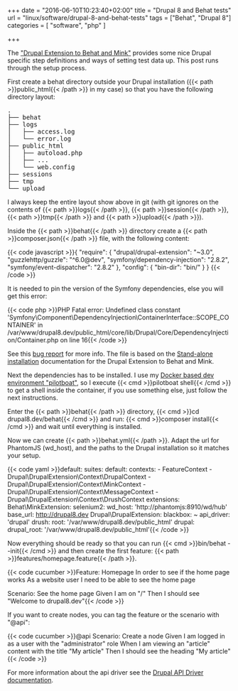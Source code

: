 +++
date = "2016-06-10T10:23:40+02:00"
title = "Drupal 8 and Behat tests"
url = "linux/software/drupal-8-and-behat-tests"
tags = ["Behat", "Drupal 8"]
categories = [
  "software",
  "php"
]

+++

The ["Drupal Extension to Behat and Mink"](https://www.drupal.org/project/drupalextension) provides some nice Drupal specific step definitions and ways of setting test data up. This post runs through the setup process.<!--more-->

First create a behat directory outside your Drupal installation ({{< path >}}public_html{{< /path >}} in my case) so that you have the following directory layout:

<pre>.
├── behat
├── logs
│   ├── access.log
│   └── error.log
├── public_html
│   ├── autoload.php
│   ├── ...
│   └── web.config
├── sessions
├── tmp
└── upload</pre>

I always keep the entire layout show above in git (with git ignores on the contents of {{< path >}}logs{{< /path >}}, {{< path >}}session{{< /path >}}, {{< path >}}tmp{{< /path >}} and {{< path >}}upload{{< /path >}}).

Inside the {{< path >}}behat{{< /path >}} directory create a {{< path >}}composer.json{{< /path >}} file, with the following content:

{{< code javascript >}}{
  "require": {
    "drupal/drupal-extension": "~3.0",
    "guzzlehttp/guzzle": "^6.0@dev",
    "symfony/dependency-injection": "2.8.2",
    "symfony/event-dispatcher": "2.8.2"
  },
  "config": {
    "bin-dir": "bin/"
  }
}
{{< /code >}}

It is needed to pin the version of the Symfony dependencies, else you will get this error:

{{< code php >}}PHP Fatal error:  Undefined class constant 'Symfony\Component\DependencyInjection\ContainerInterface::SCOPE_CONTAINER' in /var/www/drupal8.dev/public_html/core/lib/Drupal/Core/DependencyInjection/Container.php on line 16{{< /code >}}

See this [bug report](https://www.drupal.org/node/2704943) for more info. The file is based on the [Stand-alone installation](https://behat-drupal-extension.readthedocs.io/en/3.1/localinstall.html) documentation for the Drupal Extension to Behat and Mink.

Next the dependencies has to be installed. I use my [Docker based dev environment "pilotboat"](https://github.com/henrik-farre/docker), so I execute {{< cmd >}}pilotboat shell{{< /cmd >}} to get a shell inside the container, if you use something else, just follow the next instructions.

Enter the {{< path >}}behat{{< /path >}} directory, {{< cmd >}}cd drupal8.dev/behat{{< /cmd >}} and run: {{< cmd >}}composer install{{< /cmd >}} and wait until everything is installed.

Now we can create {{< path >}}behat.yml{{< /path >}}. Adapt the url for PhantomJS (wd_host), and the paths to the Drupal installation so it matches your setup.

{{< code yaml >}}default:
  suites:
    default:
      contexts:
        - FeatureContext
        - Drupal\DrupalExtension\Context\DrupalContext
        - Drupal\DrupalExtension\Context\MinkContext
        - Drupal\DrupalExtension\Context\MessageContext
        - Drupal\DrupalExtension\Context\DrushContext
  extensions:
    Behat\MinkExtension:
      selenium2:
        wd_host: 'http://phantomjs:8910/wd/hub'
      base_url: http://drupal8.dev
    Drupal\DrupalExtension:
      blackbox: ~
      api_driver: 'drupal'
      drush:
        root: '/var/www/drupal8.dev/public_html'
      drupal:
        drupal_root: '/var/www/drupal8.dev/public_html'{{< /code >}}

Now everything should be ready so that you can run {{< cmd >}}bin/behat --init{{< /cmd >}} and then create the first feature: {{< path >}}features/homepage.feature{{< /path >}}.

{{< code cucumber >}}Feature: Homepage
  In order to see if the home page works
  As a website user
  I need to be able to see the home page

  Scenario: See the home page
    Given I am on "/"
    Then I should see "Welcome to drupal8.dev"{{< /code >}}

If you want to create nodes, you can tag the feature or the scenario with "@api":

{{< code cucumber >}}@api
  Scenario: Create a node
    Given I am logged in as a user with the "administrator" role
    When I am viewing an "article" content with the title "My article"
    Then I should see the heading "My article"{{< /code >}}

For more information about the api driver see the [Drupal API Driver documentation](https://behat-drupal-extension.readthedocs.io/en/3.1/drupalapi.html).
